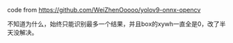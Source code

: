 code from https://github.com/WeiZhenOoooo/yolov9-onnx-opencv

不知道为什么，始终只能识别最多一个结果，并且box的xywh一直全是0，改了半天没解决。